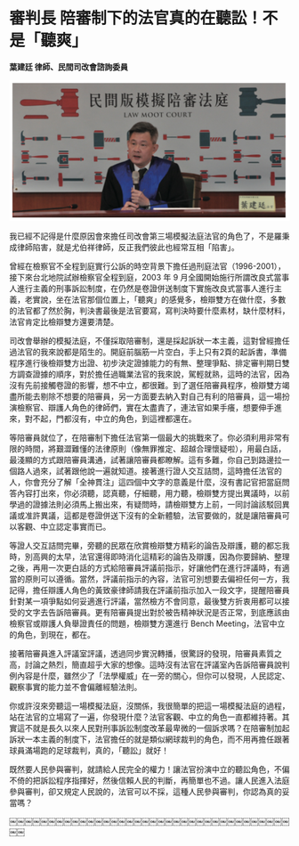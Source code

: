 # 審判長 陪審制下的法官真的在聽訟！不是「聽爽」

**葉建廷 律師、民間司改會諮詢委員**

![](images/2-2-1.jpg)

我已經不記得是什麼原因會來擔任司改會第三場模擬法庭法官的角色了，不是羅秉成律師陷害，就是尤伯祥律師，反正我們彼此也經常互相「陷害」。

曾經在檢察官不全程到庭實行公訴的時空背景下擔任過刑庭法官（1996-2001），接下來台北地院試辦檢察官全程到庭，2003 年 9 月全國開始施行所謂改良式當事人進行主義的刑事訴訟制度，在仍然是卷證併送制度下實施改良式當事人進行主義，老實說，坐在法官那個位置上，「聽爽」的感覺多，檢辯雙方在做什麼，多數的法官都了然於胸，判決書最後是法官要寫，寫判決時要什麼素材，缺什麼材料，法官肯定比檢辯雙方還要清楚。

司改會舉辦的模擬法庭，不僅採取陪審制，還是採起訴狀一本主義，這對曾經擔任過法官的我來說都是陌生的。開庭前腦筋一片空白，手上只有2頁的起訴書，準備程序進行後檢辯雙方出證、初步決定證據能力的有無、整理爭點、排定審判期日雙方調查證據的順序，對於擔任過職業法官的我來說，駕輕就熟，這時的法官，因為沒有先前接觸卷證的影響，想不中立，都很難。到了選任陪審員程序，檢辯雙方竭盡所能去剔除不想要的陪審員，另一方面要去納入對自己有利的陪審員，這一場扮演檢察官、辯護人角色的律師們，實在太盡責了，連法官如果手癢，想要伸手進來，對不起，門都沒有，中立的角色，到這裡都還在。

等陪審員就位了，在陪審制下擔任法官第一個最大的挑戰來了。你必須利用非常有限的時間，將艱澀難懂的法律原則（像無罪推定、超越合理懷疑啦），用最白話，最淺顯的方式跟陪審員溝通，試著讓陪審員都瞭解。這有多難，你自己到路邊拉一個路人過來，試著跟他說一遍就知道。接著進行證人交互詰問，這時擔任法官的人，你會充分了解「全神貫注」這四個中文字的意義是什麼，沒有書記官把當庭問答內容打出來，你必須聽，認真聽，仔細聽，用力聽，檢辯雙方提出異議時，以前學過的證據法則必須馬上搬出來，有疑問時，請檢辯雙方上前，一同討論該駁回異議或准許異議，這都是卷證併送下沒有的全新體驗，法官要做的，就是讓陪審員可以客觀、中立認定事實而已。

等證人交互詰問完畢，旁聽的民眾在欣賞檢辯雙方精彩的論告及辯護，聽的都忘我時，別高興的太早，法官還得即時消化這精彩的論告及辯護，因為你要歸納、整理之後，再用一次更白話的方式給陪審員評議前指示，好讓他們在進行評議時，有適當的原則可以遵循。當然，評議前指示的內容，法官可別想要去偏袒任何一方，我記得，擔任辯護人角色的黃致豪律師請我在評議前指示加入一段文字，提醒陪審員針對某一項爭點如何妥適進行評議，當然檢方不會同意，最後雙方折衷用都可以接受的文字去告訴陪審員。更有陪審員提出對於被告精神狀況是否正常，到底應該由檢察官或辯護人負舉證責任的問題，檢辯雙方還進行 Bench Meeting，法官中立的角色，到現在，都在。

接著陪審員進入評議室評議，透過同步實況轉播，很驚訝的發現，陪審員素質之高，討論之熱烈，簡直超乎大家的想像。這時沒有法官在評議室內告訴陪審員說判例內容是什麼，雖然少了「法學權威」在一旁的關心，但你可以發現，人民認定、觀察事實的能力並不會偏離經驗法則。

你或許沒來旁聽這一場模擬法庭，沒關係，我很簡單的把這一場模擬法庭的過程，站在法官的立場寫了一遍，你發現什麼？法官客觀、中立的角色一直都維持著。其實這不就是長久以來人民對刑事訴訟制度改革最卑微的一個訴求嗎？在陪審制加起訴狀一本主義的制度下，法官擔任的就是類似網球裁判的角色，而不用再擔任跟著球員滿場跑的足球裁判，真的，「聽訟」就好！

既然要人民參與審判，就請給人民完全的權力！讓法官扮演中立的聽訟角色，不偏不倚的把訴訟程序指揮好，然後信賴人民的判斷，再簡單也不過。讓人民進入法庭參與審判，卻又規定人民說的，法官可以不採，這種人民參與審判，你認為真的妥當嗎？

￼￼￼￼￼￼￼￼￼￼￼￼￼￼￼￼￼￼￼￼￼￼￼￼￼￼￼￼￼￼￼￼￼￼￼￼￼￼